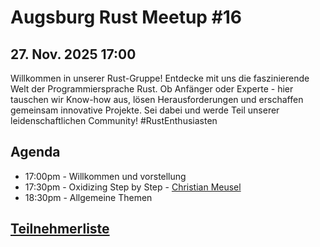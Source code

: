 # Augsburg Rust Meetup #16

## 27. Nov. 2025 17:00

Willkommen in unserer Rust-Gruppe! Entdecke mit uns die faszinierende Welt der Programmiersprache Rust. Ob Anfänger oder Experte - hier tauschen wir Know-how aus, lösen Herausforderungen und erschaffen gemeinsam innovative Projekte. Sei dabei und werde Teil unserer leidenschaftlichen Community! #RustEnthusiasten

## Agenda
- 17:00pm - Willkommen und vorstellung
- 17:30pm - Oxidizing Step by Step - [Christian Meusel](https://github.com/sirhcel)
- 18:30pm - Allgemeine Themen

## [Teilnehmerliste](./attendees.md)

